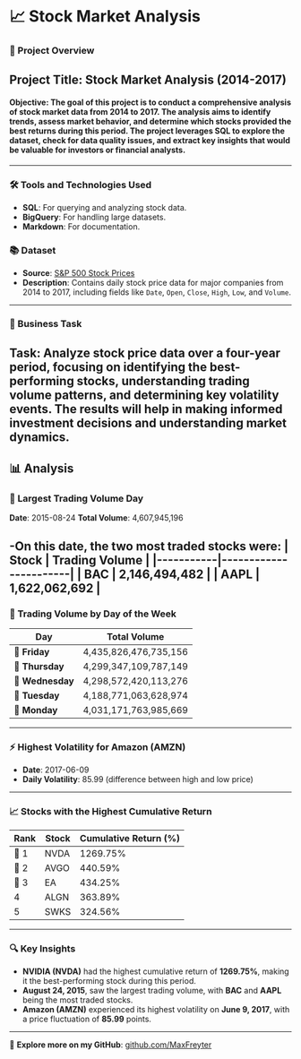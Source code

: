 # 📈 Stock Market Analysis 
### 📄 Project Overview 
**Project Title**: **Stock Market Analysis (2014-2017)** 
---
#### Objective: The goal of this project is to conduct a comprehensive analysis of stock market data from 2014 to 2017. The analysis aims to identify trends, assess market behavior, and determine which stocks provided the best returns during this period. The project leverages SQL to explore the dataset, check for data quality issues, and extract key insights that would be valuable for investors or financial analysts. 
--- 

### 🛠️ Tools and Technologies Used 
- **SQL**: For querying and analyzing stock data.
- **BigQuery**: For handling large datasets.
- **Markdown**: For documentation. 
### 📚 Dataset 
- **Source**: [S&P 500 Stock Prices]([https://www.kaggle.com/](https://app.mavenanalytics.io/datasets?search=s%26p))
- **Description**: Contains daily stock price data for major companies from 2014 to 2017, including fields like `Date`, `Open`, `Close`, `High`, `Low`, and `Volume`.
---
### 🧩 Business Task 
**Task**: Analyze stock price data over a four-year period, focusing on identifying the best-performing stocks, understanding trading volume patterns, and determining key volatility events. The results will help in making informed investment decisions and understanding market dynamics. 
--- 
## 📊 Analysis 
### 🔹 Largest Trading Volume Day 
**Date**: 2015-08-24
**Total Volume**: 4,607,945,196

-On this date, the two most traded stocks were:
| **Stock** | **Trading Volume** |
|-----------|-----------------------|
| BAC | 2,146,494,482 |
| AAPL | 1,622,062,692 |
---
### 📅 Trading Volume by Day of the Week 
| **Day** | **Total Volume** | 
|---------------|-----------------------------| 
| 📆 **Friday** | 4,435,826,476,735,156 | 
| 📆 **Thursday** | 4,299,347,109,787,149 | 
| 📆 **Wednesday** | 4,298,572,420,113,276 | 
| 📆 **Tuesday** | 4,188,771,063,628,974 | 
| 📆 **Monday** | 4,031,171,763,985,669 | 
--- 
### ⚡ Highest Volatility for Amazon (AMZN) 
- **Date**: 2017-06-09
- **Daily Volatility**: 85.99 (difference between high and low price)
---
### 📈 Stocks with the Highest Cumulative Return 
| **Rank** | **Stock** | **Cumulative Return (%)** | 
|----------|-----------|----------------------------| 
| 🥇 1 | NVDA | 1269.75% | 
| 🥈 2 | AVGO | 440.59% | 
| 🥉 3 | EA | 434.25% | 
| 4 | ALGN | 363.89% | 
| 5 | SWKS | 324.56% | 
--- 
### 🔍 Key Insights 
- **NVIDIA (NVDA)** had the highest cumulative return of **1269.75%**, making it the best-performing stock during this period.
- **August 24, 2015**, saw the largest trading volume, with **BAC** and **AAPL** being the most traded stocks.
- **Amazon (AMZN)** experienced its highest volatility on **June 9, 2017**, with a price fluctuation of **85.99** points.
---
🔗 **Explore more on my GitHub**: [github.com/MaxFreyter](#)
